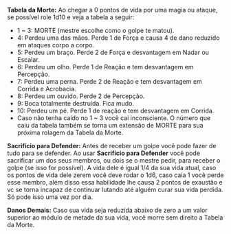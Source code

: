 **Tabela da Morte:** Ao chegar a 0 pontos de vida por uma magia ou ataque, se possível role 1d10 e veja a tabela a seguir:
- 1 ~ 3: MORTE (mestre escolhe como o golpe te matou).
- 4: Perdeu uma das mãos. Perde 1 de Força e causa 4 de dano reduzido em ataques corpo a corpo.
- 5: Perdeu um braço. Perde 2 de Força e desvantagem em Nadar ou Escalar.
- 6: Perdeu um olho. Perde 1 de Reação e tem desvantagem em Percepção.
- 7: Perdeu uma perna. Perde 2 de Reação e tem desvantagem em Corrida e Acrobacia.
- 8: Perdeu um ouvido. Perde 2 de Percepção.
- 9: Boca totalmente destruída. Fica mudo.
- 10: Perdeu um pé. Perde 1 de reação e tem desvantagem em Corrida.
- Caso não tenha caído no 1 ~ 3 você cai inconsciente. O número que caiu da tabela também se torna um extensão de MORTE para sua próxima rolagem da Tabela da Morte.

**Sacrifício para Defender:** Antes de receber um golpe você pode fazer de tudo para se defender. Ao usar **Sacrifício para Defender** você pode sacrificar um dos seus membros, ou dois se o mestre pedir, para receber o golpe (se isso for possível). A vida dele é igual 1/4 da sua vida atual, caso os pontos de vida dele zerem você deve rodar o 1d6, caso caia 1 você perde esse membro, além disso essa habilidade lhe causa 2 pontos de exaustão e vc se torna incapaz de continuar lutando até alguém curar sua vida perdida. Só pode isso uma vez por dia.

**Danos Demais:** Caso sua vida seja reduzida abaixo de zero a um valor superior ao módulo de metade da sua vida, você morre sem direito a Tabela da Morte.